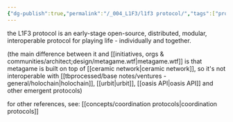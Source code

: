 ```yaml
---
{"dg-publish":true,"permalink":"/_004_L1F3/l1f3 protocol/","tags":["project","🌱","l1f3"],"created":"2024-03-08T16:43:32.601-03:00","updated":"2024-06-14T18:51:16.567-03:00"}
---
```


the L1F3 protocol is an early-stage open-source, distributed, modular, interoperable protocol for playing life - individually and together.

(the main difference between it and [[initiatives, orgs & communities/architect;design/metagame.wtf\|metagame.wtf]] is that metagame is built on top of [[ceramic network\|ceramic network]], so it's not interoperable with [[tbprocessed/base notes/ventures - general/holochain\|holochain]], [[urbit\|urbit]], [[oasis API\|oasis API]] and other emergent protocols)

for other references, see: [[concepts/coordination protocols\|coordination protocols]]